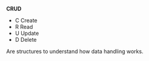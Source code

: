 

**CRUD**

- C Create
- R Read
- U Update
- D Delete

Are structures to understand how data handling works.
